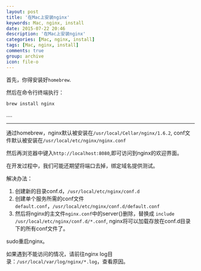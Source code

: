 ```yaml
---
layout: post
title: '在Mac上安装nginx'
keywords: Mac, nginx, install
date: 2015-07-22 20:46
description: '在Mac上安装nginx'
categories: [Mac, nginx, install]
tags: [Mac, nginx, install]
comments: true
group: archive
icon: file-o
---
```


首先，你得安装好`homebrew`.

然后在命令行终端执行：

`brew install nginx`

....

----

通过homebrew，nginx默认被安装在`/usr/local/Cellar/nginx/1.6.2`, conf文件默认被安装在`/usr/local/etc/nginx/nginx.conf`

然后再浏览器中键入`http://localhost:8080`,即可访问到nginx的欢迎界面。

在开发过程中，我们可能还期望将端口去掉，绑定域名提供测试。

<!-- more -->

解决办法：

1. 创建新的目录conf.d，`/usr/local/etc/nginx/conf.d`
2. 创建单个服务所需的conf文件`default.conf`，`/usr/local/etc/nginx/conf.d/default.conf`
3. 然后将nginx的主文件`nginx.conf`中的server{}删除，替换成 `include /usr/local/etc/nginx/conf.d/*.conf`, nginx将可以加载存放在conf.d目录下的所有conf文件了。

sudo重启nginx。

如果遇到不能访问的情况，请前往nginx log目录：`/usr/local/var/log/nginx/*.log`，查看原因。
